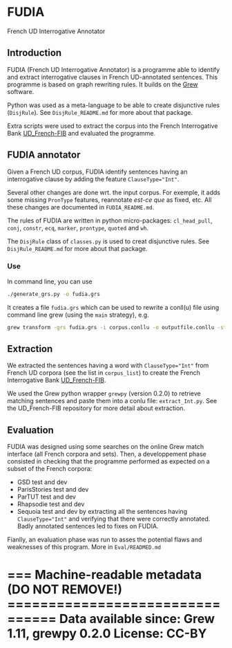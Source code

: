# FUDIA

French UD Interrogative Annotator

## Introduction

FUDIA (French UD Interrogative Annotator) is a programme able to identify and extract interrogative clauses in French UD-annotated sentences. This programme is based on graph rewriting rules. It builds on the [Grew](https://grew.fr/) software.

Python was used as a meta-language to be able to create disjunctive rules (`DisjRule`). See `DisjRule_README.md` for more about that package.

Extra scripts were used to extract the corpus into the French Interrogative Bank [UD_French-FIB](https://github.com/Valentin-D-Richard/UD_French-FIB) and evaluated the programme.


## FUDIA annotator

Given a French UD corpus, FUDIA identify sentences having an interrogative clause by adding the feature `ClauseType="Int"`.

Several other changes are done wrt. the input corpus. For exemple, it adds some missing `PronType` features, reannotate *est-ce que* as fixed, etc. All these changes are documented in `FUDIA_README.md`.

The rules of FUDIA are written in python micro-packages: `cl_head_pull`, `conj`, `constr`, `ecq`, `marker`, `prontype`, `quoted` and `wh`.

The `DisjRule` class of `classes.py`  is used to creat disjunctive rules. See `DisjRule_README.md` for more about that package.

### Use

In command line, you can use

```bash
./generate_grs.py -o fudia.grs
```

It creates a file `fudia.grs` which can be used to rewrite a conll(u) file using command line grew (using the `main` strategy), e.g.

```bash
grew transform -grs fudia.grs -i corpus.conllu -o outputfile.conllu -strat "main"
```

## Extraction

We extracted the sentences having a word with `ClauseType="Int"` from French UD corpora (see the list in `corpus_list`) to create the French Interrogative Bank [UD_French-FIB](https://github.com/Valentin-D-Richard/UD_French-FIB).

We used the Grew python wrapper `grewpy` (version 0.2.0) to retrieve matching sentences and paste them into a conlu file: `extract_Int.py`. See the UD_French-FIB repository for more detail about extraction.

## Evaluation

FUDIA was designed using some searches on the online Grew match interface (all French corpora and sets). Then, a developpement phase consisted in checking that the programme performed as expected on a subset of the French corpora:
 * GSD test and dev
 * ParisStories test and dev
 * ParTUT test and dev
 * Rhapsodie test and dev
 * Sequoia test and dev
by extracting all the sentences having `ClauseType="Int"` and verifying that there were correctly annotated. Badly annotated sentences led to fixes on FUDIA.

Fianlly, an evaluation phase was run to asses the potential flaws and weaknesses of this program. More in `Eval/READMED.md`

=== Machine-readable metadata (DO NOT REMOVE!) ================================
Data available since: Grew 1.11, grewpy 0.2.0
License: CC-BY
===============================================================================